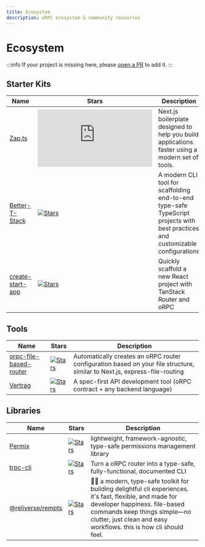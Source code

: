 ```yaml
---
title: Ecosystem
description: oRPC ecosystem & community resources
---
```


# Ecosystem

:::info
If your project is missing here, please [open a PR](https://github.com/unnoq/orpc/edit/main/apps/content/docs/ecosystem.md) to add it.
:::

## Starter Kits

| Name                                                                      | Stars                                                                                                                                                    | Description                                                                                                                    |
| ------------------------------------------------------------------------- | -------------------------------------------------------------------------------------------------------------------------------------------------------- | ------------------------------------------------------------------------------------------------------------------------------ |
| [Zap.ts](https://zap-ts.alexandretrotel.org/)                             | [![Stars](https://img.shields.io/github/stars/alexandretrotel/zap.ts?style=flat)](https://github.com/alexandretrotel/zap.ts)                             | Next.js boilerplate designed to help you build applications faster using a modern set of tools.                                |
| [Better-T-Stack](https://github.com/AmanVarshney01/create-better-t-stack) | [![Stars](https://img.shields.io/github/stars/AmanVarshney01/create-better-t-stack?style=flat)](https://github.com/AmanVarshney01/create-better-t-stack) | A modern CLI tool for scaffolding end-to-end type-safe TypeScript projects with best practices and customizable configurations |
| [create-start-app](https://www.npmjs.com/package/create-start-app)        | [![Stars](https://img.shields.io/github/stars/TanStack/create-tsrouter-app?style=flat)](https://github.com/TanStack/create-tsrouter-app)                 | Quickly scaffold a new React project with TanStack Router and oRPC                                                             |

## Tools

| Name                                                                        | Stars                                                                                                                                        | Description                                                                                                               |
| --------------------------------------------------------------------------- | -------------------------------------------------------------------------------------------------------------------------------------------- | ------------------------------------------------------------------------------------------------------------------------- |
| [orpc-file-based-router](https://github.com/zeeeeby/orpc-file-based-router) | [![Stars](https://img.shields.io/github/stars/zeeeeby/orpc-file-based-router?style=flat)](https://github.com/zeeeeby/orpc-file-based-router) | Automatically creates an oRPC router configuration based on your file structure, similar to Next.js, express-file-routing |
| [Vertrag](https://github.com/Quatton/vertrag)                               | [![Stars](https://img.shields.io/github/stars/Quatton/vertrag?style=flat)](https://github.com/Quatton/vertrag)                               | A spec-first API development tool (oRPC contract + any backend language)                                                  |

## Libraries

| Name                                                                  | Stars                                                                                                            | Description                                                                                                                                                                                                                                   |
| --------------------------------------------------------------------- | ---------------------------------------------------------------------------------------------------------------- | --------------------------------------------------------------------------------------------------------------------------------------------------------------------------------------------------------------------------------------------- |
| [Permix](https://permix.letstri.dev/)                                 | [![Stars](https://img.shields.io/github/stars/letstri/permix?style=flat)](https://github.com/letstri/permix)     | lightweight, framework-agnostic, type-safe permissions management library                                                                                                                                                                     |
| [trpc-cli](https://github.com/mmkal/trpc-cli?tab=readme-ov-file#orpc) | [![Stars](https://img.shields.io/github/stars/mmkal/trpc-cli?style=flat)](https://github.com/mmkal/trpc-cli)     | Turn a oRPC router into a type-safe, fully-functional, documented CLI                                                                                                                                                                         |
| [@reliverse/rempts](https://github.com/reliverse/rempts)              | [![Stars](https://img.shields.io/github/stars/reliverse/rempts?style=flat)](https://github.com/reliverse/rempts) | 🐦‍🔥 a modern, type-safe toolkit for building delightful cli experiences. it's fast, flexible, and made for developer happiness. file-based commands keep things simple—no clutter, just clean and easy workflows. this is how cli should feel. |
